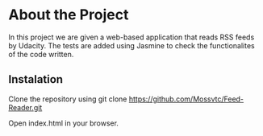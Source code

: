 # About the Project

In this project we are given a web-based application that reads RSS feeds by Udacity. The tests are added using Jasmine to check the functionalites of the code written.


## Instalation

Clone the repository using git clone https://github.com/Mossvtc/Feed-Reader.git

Open index.html in your browser.

